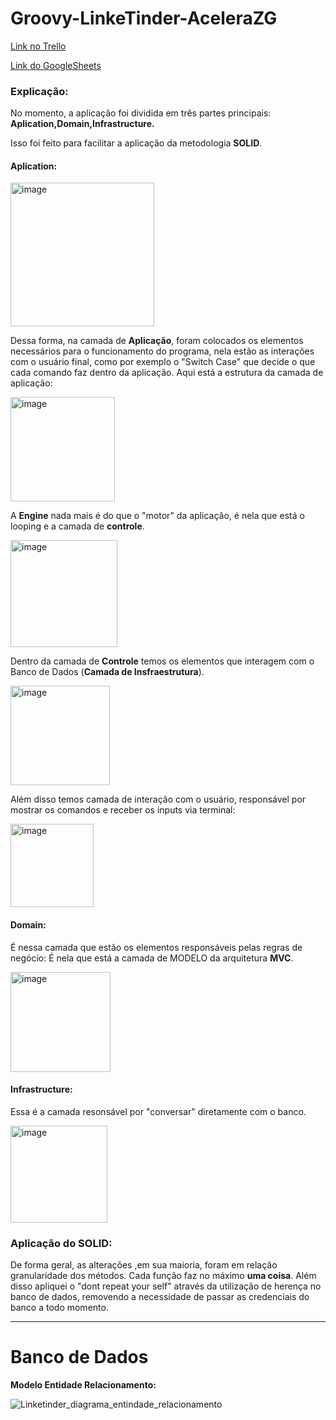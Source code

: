 # Groovy-LinkeTinder-AceleraZG

[Link no Trello](https://trello.com/b/bvsAxaEG/linketinder)


[Link do GoogleSheets](https://docs.google.com/spreadsheets/d/1GkHN5wSEZgmY-ZBkXTdNZV9Sle0mTweC4Cvh6Kv4pyY/edit#gid=0)

### Explicação:

No momento, a aplicação foi dividida em três partes principais: **Aplication,Domain,Infrastructure.**

Isso foi feito para facilitar a aplicação da metodologia **SOLID**.

#### Aplication:
<img width="230" alt="image" src="https://github.com/VictorCalebeIFG/Groovy-LinkeTinder-AceleraZG/assets/84258178/b67eef15-ede2-4dcf-b168-1ea52cb2b623">

 Dessa forma, na camada de **Aplicação**, foram colocados os elementos necessários para o funcionamento do programa, nela estão as interações com o usuário final, como por exemplo o "Switch Case" que decide o que cada comando faz dentro da aplicação. Aqui está a estrutura da camada de aplicação:

<img width="167" alt="image" src="https://github.com/VictorCalebeIFG/Groovy-LinkeTinder-AceleraZG/assets/84258178/643e0214-3d77-46e7-8d31-5d0b0ac147b7">

A **Engine** nada mais é do que o "motor" da aplicação, é nela que está o looping e a camada de **controle**.

<img width="171" alt="image" src="https://github.com/VictorCalebeIFG/Groovy-LinkeTinder-AceleraZG/assets/84258178/0fdc2c5b-285a-410b-ad30-d24063b86268">

Dentro da camada de **Controle** temos os elementos que interagem com o Banco de Dados (**Camada de Insfraestrutura**). 

<img width="159" alt="image" src="https://github.com/VictorCalebeIFG/Groovy-LinkeTinder-AceleraZG/assets/84258178/c8bf8a27-e36d-4194-8fba-8332b1bc71bb">

Além disso temos camada de interação com o usuário, responsável por mostrar os comandos e receber os inputs via terminal:

<img width="133" alt="image" src="https://github.com/VictorCalebeIFG/Groovy-LinkeTinder-AceleraZG/assets/84258178/ec73ab2b-6ec1-4abe-bee4-a476bc4cdf9e">

#### Domain:

É nessa camada que estão os elementos responsáveis pelas regras de negócio: É nela que está a camada de MODELO da arquitetura **MVC**.

<img width="160" alt="image" src="https://github.com/VictorCalebeIFG/Groovy-LinkeTinder-AceleraZG/assets/84258178/8b08247d-c4ea-4dba-a6e7-1670c8dd514a">

#### Infrastructure:

Essa é a camada resonsável por "conversar" diretamente com o banco.

<img width="155" alt="image" src="https://github.com/VictorCalebeIFG/Groovy-LinkeTinder-AceleraZG/assets/84258178/8fb3c809-9648-4871-8f4a-57b9c44f371d">

### Aplicação do SOLID:

De forma geral, as alterações ,em sua maioria, foram em relação granularidade dos métodos. Cada função faz no máximo **uma coisa**. Além disso apliquei o "dont repeat your self" através da utilização de herença no banco de dados, removendo a necessidade de passar as credenciais do banco a todo momento.

---
# Banco de Dados

**Modelo Entidade Relacionamento:**

![Linketinder_diagrama_entindade_relacionamento](https://github.com/VictorCalebeIFG/Groovy-LinkeTinder-AceleraZG/assets/84258178/3b6b510b-a84e-43e9-a235-50e745050559)
